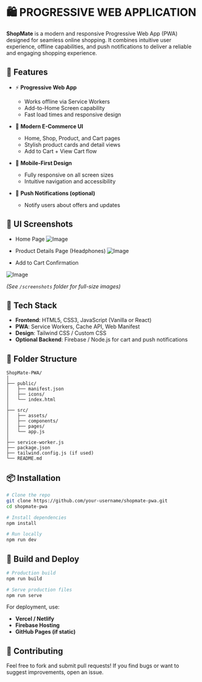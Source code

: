 # 🛍️ PROGRESSIVE WEB APPLICATION

**ShopMate** is a modern and responsive Progressive Web App (PWA) designed for seamless online shopping. It combines intuitive user experience, offline capabilities, and push notifications to deliver a reliable and engaging shopping experience.

## 🚀 Features

* ⚡ **Progressive Web App**

  * Works offline via Service Workers
  * Add-to-Home Screen capability
  * Fast load times and responsive design

* 🛒 **Modern E-Commerce UI**

  * Home, Shop, Product, and Cart pages
  * Stylish product cards and detail views
  * Add to Cart + View Cart flow

* 📱 **Mobile-First Design**

  * Fully responsive on all screen sizes
  * Intuitive navigation and accessibility

* 🔔 **Push Notifications (optional)**

  * Notify users about offers and updates

## 📸 UI Screenshots

* Home Page
![Image](https://github.com/user-attachments/assets/213391a7-b91e-413d-bd40-c91dd235f07f)

* Product Details Page (Headphones)
![Image](https://github.com/user-attachments/assets/7e2ade81-7ff0-432b-a7c6-ff5ccb62fca8)

* Add to Cart Confirmation

![Image](https://github.com/user-attachments/assets/ec0bf2c2-cc10-415a-83b3-a40e6f2ea1ca)


*(See `/screenshots` folder for full-size images)*

## 🧱 Tech Stack

* **Frontend**: HTML5, CSS3, JavaScript (Vanilla or React)
* **PWA**: Service Workers, Cache API, Web Manifest
* **Design**: Tailwind CSS / Custom CSS
* **Optional Backend**: Firebase / Node.js for cart and push notifications

## 📁 Folder Structure

```
ShopMate-PWA/
│
├── public/
│   ├── manifest.json
│   ├── icons/
│   └── index.html
│
├── src/
│   ├── assets/
│   ├── components/
│   ├── pages/
│   └── app.js
│
├── service-worker.js
├── package.json
├── tailwind.config.js (if used)
└── README.md
```

## 📦 Installation

```bash
# Clone the repo
git clone https://github.com/your-username/shopmate-pwa.git
cd shopmate-pwa

# Install dependencies
npm install

# Run locally
npm run dev
```

## 🔧 Build and Deploy

```bash
# Production build
npm run build

# Serve production files
npm run serve
```

For deployment, use:

* **Vercel / Netlify**
* **Firebase Hosting**
* **GitHub Pages (if static)**

## 🧠 Contributing

Feel free to fork and submit pull requests! If you find bugs or want to suggest improvements, open an issue.

